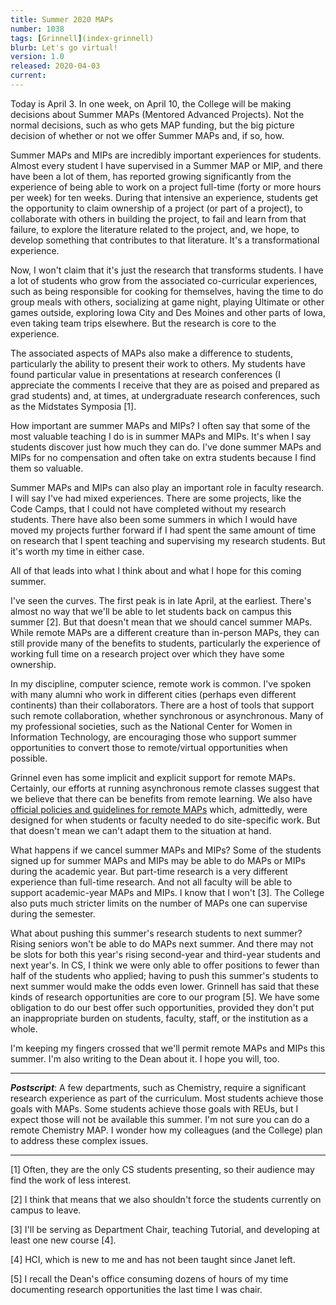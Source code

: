 ```yaml
---
title: Summer 2020 MAPs
number: 1038
tags: [Grinnell](index-grinnell)
blurb: Let's go virtual!
version: 1.0
released: 2020-04-03
current: 
---
```

Today is April 3.  In one week, on April 10, the College will be
making decisions about Summer MAPs (Mentored Advanced Projects).
Not the normal decisions, such as who gets MAP funding, but the big
picture decision of whether or not we offer Summer MAPs and, if so,
how.

Summer MAPs and MIPs are incredibly important experiences for
students.  Almost every student I have supervised in a Summer MAP
or MIP, and there have been a lot of them, has reported growing
significantly from the experience of being able to work on a project
full-time (forty or more hours per week) for ten weeks.  During
that intensive an experience, students get the opportunity to claim
ownership of a project (or part of a project), to collaborate with
others in building the project, to fail and learn from that failure,
to explore the literature related to the project, and, we hope, to
develop something that contributes to that literature.  It's a
transformational experience.

Now, I won't claim that it's just the research that transforms
students.  I have a lot of students who grow from the associated
co-curricular experiences, such as being responsible for cooking
for themselves, having the time to do group meals with others,
socializing at game night, playing Ultimate or other games outside,
exploring Iowa City and Des Moines and other parts of Iowa, even
taking team trips elsewhere.  But the research is core to the
experience.

The associated aspects of MAPs also make a difference to students,
particularly the ability to present their work to others.  My
students have found particular value in presentations at research
conferences (I appreciate the comments I receive that they are as poised
and prepared as grad students) and, at times, at undergraduate
research conferences, such as the Midstates Symposia [1].

How important are summer MAPs and MIPs?  I often say that some of
the most valuable teaching I do is in summer MAPs and MIPs.  It's
when I say students discover just how much they can do.  I've done
summer MAPs and MIPs for no compensation and often take on extra 
students because I find them so valuable.

Summer MAPs and MIPs can also play an important role in faculty
research.  I will say I've had mixed experiences.  There are some
projects, like the Code Camps, that I could not have completed
without my research students.  There have also been some summers
in which I would have moved my projects further forward if I had
spent the same amount of time on research that I spent teaching and
supervising my research students.  But it's worth my time in either
case.

All of that leads into what I think about and what I hope for this
coming summer.  

I've seen the curves.  The first peak is in late April, at the
earliest.  There's almost no way that we'll be able to let students
back on campus this summer [2].  But that doesn't mean that we
should cancel summer MAPs.  While remote MAPs are a different
creature than in-person MAPs, they can still provide many of the
benefits to students, particularly the experience of working full
time on a research project over which they have some ownership.

In my discipline, computer science, remote work is common.  I've
spoken with many alumni who work in different cities (perhaps even
different continents) than their collaborators.  There are a host
of tools that support such remote collaboration, whether synchronous
or asynchronous.  Many of my professional societies, such as the
National Center for Women in Information Technology, are encouraging
those who support summer opportunities to convert those to
remote/virtual opportunities when possible.

Grinnel even has some implicit and explicit support for remote MAPs.
Certainly, our efforts at running asynchronous remote classes suggest
that we believe that there can be benefits from remote learning.
We also have [official policies and guidelines for remote
MAPs](https://www.grinnell.edu/academics/dean/map/distance) which,
admittedly, were designed for when students or faculty needed to
do site-specific work.  But that doesn't mean we can't adapt them
to the situation at hand.

What happens if we cancel summer MAPs and MIPs?  Some of the students
signed up for summer MAPs and MIPs may be able to do MAPs or MIPs
during the academic year.  But part-time research is a very different
experience than full-time research.  And not all faculty will be
able to support academic-year MAPs and MIPs.  I know that I won't
[3].  The College also puts much stricter limits on the number of
MAPs one can supervise during the semester.

What about pushing this summer's research students to next summer?
Rising seniors won't be able to do MAPs next summer.  And there may
not be slots for both this year's rising second-year and third-year
students and next year's.  In CS, I think we were only able to offer
positions to fewer than half of the students who applied; having
to push this summer's students to next summer would make the odds
even lower.  Grinnell has said that these kinds of research
opportunities are core to our program [5].  We have some obligation
to do our best offer such opportunities, provided they don't put
an inappropriate burden on students, faculty, staff, or the institution
as a whole.

I'm keeping my fingers crossed that we'll permit remote MAPs and MIPs
this summer.  I'm also writing to the Dean about it.  I hope you will, too.

---

**_Postscript_**: A few departments, such as Chemistry, require a
significant research experience as part of the curriculum.  Most
students achieve those goals with MAPs.  Some students achieve those
goals with REUs, but I expect those will not be available this
summer.  I'm not sure you can do a remote Chemistry MAP.  I wonder
how my colleagues (and the College) plan to address these complex issues.

---

[1] Often, they are the only CS students presenting, so their audience
may find the work of less interest.

[2] I think that means that we also shouldn't force the students currently
on campus to leave.

[3] I'll be serving as Department Chair, teaching Tutorial, and
developing at least one new course [4].

[4] HCI, which is new to me and has not been taught since Janet left.

[5] I recall the Dean's office consuming dozens of hours of my time
documenting research opportunities the last time I was chair.

